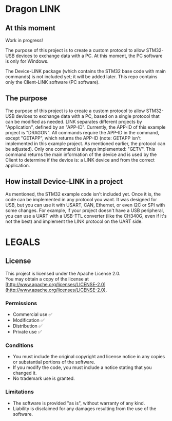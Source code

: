 # Dragon LINK

## At this moment
Work in progress!

The purpose of this project is to create a custom protocol to allow STM32-USB devices to exchange data with a PC.
At this moment, the PC software is only for Windows.

The Device-LINK package (which contains the STM32 base code with main commands) is not included yet; it will be added later.
This repo contains only the Client-LINK software (PC software).

## The purpose
The purpose of this project is to create a custom protocol to allow STM32-USB devices to exchange data with a PC, based on a single protocol that can be modified as needed.
LINK separates different projects by "Application", defined by an "APP-ID". Currently, the APP-ID of this example project is "DRAGON".
All commands require the APP-ID in the command, except "GETAPP", which returns the APP-ID (note: GETAPP isn't implemented in this example project. As mentioned earlier, the protocol can be adjusted).
Only one command is always implemented: "GETV". This command returns the main information of the device and is used by the Client to determine if the device is: a LINK device and from the correct application.

## How install Device-LINK in a project
As mentioned, the STM32 example code isn't included yet.
Once it is, the code can be implemented in any protocol you want. It was designed for USB, but you can use it with USART, CAN, Ethernet, or even I2C or SPI with some changes.
For example, if your project doesn't have a USB peripheral, you can use a UART with a USB-TTL converter (like the CH340G, even if it's not the best) and implement the LINK protocol on the UART side.

# LEGALS

## License

This project is licensed under the Apache License 2.0.  
You may obtain a copy of the license at [http://www.apache.org/licenses/LICENSE-2.0](http://www.apache.org/licenses/LICENSE-2.0).  

### Permissions
- Commercial use ✅  
- Modification ✅  
- Distribution ✅  
- Private use ✅  

### Conditions
- You must include the original copyright and license notice in any copies or substantial portions of the software.  
- If you modify the code, you must include a notice stating that you changed it.  
- No trademark use is granted.  

### Limitations
- The software is provided "as is", without warranty of any kind.  
- Liability is disclaimed for any damages resulting from the use of the software.
